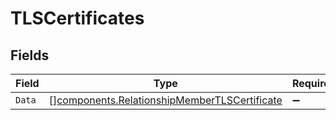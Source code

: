 # TLSCertificates


## Fields

| Field                                                                                                    | Type                                                                                                     | Required                                                                                                 | Description                                                                                              |
| -------------------------------------------------------------------------------------------------------- | -------------------------------------------------------------------------------------------------------- | -------------------------------------------------------------------------------------------------------- | -------------------------------------------------------------------------------------------------------- |
| `Data`                                                                                                   | [][components.RelationshipMemberTLSCertificate](../../models/shared/relationshipmembertlscertificate.md) | :heavy_minus_sign:                                                                                       | N/A                                                                                                      |